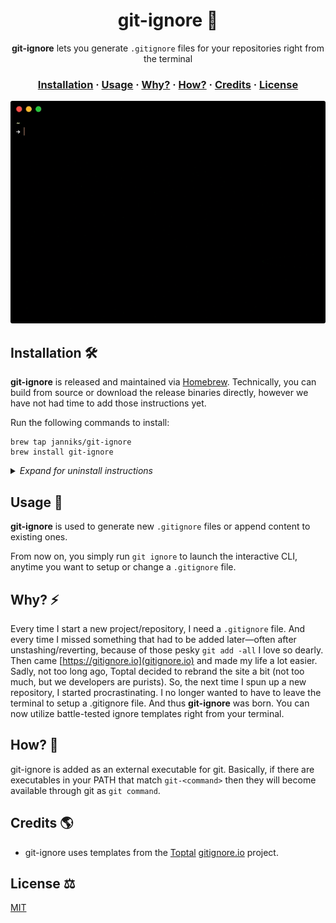<h1 align="center" style="font-weight: bold !important">git-ignore 🙈</h1>

<p align="center">
  <strong>git-ignore</strong> lets you generate <code>.gitignore</code> files for your repositories right from the terminal
</p>

<h3 align="center">
  <a href="#installation-">Installation</a>
  <span> · </span>
  <a href="#usage-">Usage</a>
  <span> · </span>
  <a href="#why-%EF%B8%8F">Why?</a>
  <span> · </span>
  <a href="#how-">How?</a>
  <span> · </span>
  <a href="#credits-">Credits</a>
  <span> · </span>
  <a href="#license-%EF%B8%8F">License</a>
</h3>

<p align="center">
  <img alt="Example usage" src="docs/images/example.gif" style="border-radius:3px">
</p>

## Installation 🛠

**git-ignore** is released and maintained via [Homebrew](https://brew.sh). Technically, you can build from source or download the release binaries directly, however we have not had time to add those instructions yet.

Run the following commands to install:

```
brew tap janniks/git-ignore
brew install git-ignore
```

<details>
<summary><i>Expand for uninstall instructions</i></summary>
<p><pre>brew untap janniks/git-ignore
brew uninstall git-ignore</pre></p>
</details>

## Usage 🚀

**git-ignore** is used to generate new `.gitignore` files or append content to existing ones.

From now on, you simply run `git ignore` to launch the interactive CLI, anytime you want to setup or change a `.gitignore` file.

## Why? ⚡️

Every time I start a new project/repository, I need a `.gitignore` file. And every time I missed something that had to be added later—often after unstashing/reverting, because of those pesky `git add -all` I love so dearly. Then came [https://gitignore.io](gitignore.io) and made my life a lot easier. Sadly, not too long ago, Toptal decided to rebrand the site a bit (not too much, but we developers are purists). So, the next time I spun up a new repository, I started procrastinating. I no longer wanted to have to leave the terminal to setup a .gitignore file. And thus **git-ignore** was born. You can now utilize battle-tested ignore templates right from your terminal.

## How? 💭

git-ignore is added as an external executable for git. Basically, if there are executables in your PATH that match `git-<command>` then they will become available through git as `git command`.

## Credits 🌎

- git-ignore uses templates from the [Toptal](https://www.toptal.com) [gitignore.io](https://gitignore.io) project.

## License ⚖️

[MIT](LICENSE)
